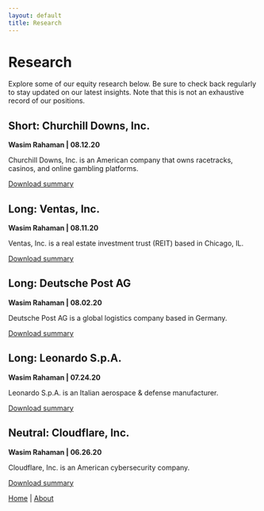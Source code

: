 ```yaml
---
layout: default
title: Research
---
```

# Research

Explore some of our equity research below. Be sure to check back regularly to stay updated on our latest insights. Note that this is not an exhaustive record of our positions.


## Short: Churchill Downs, Inc. 

<b> Wasim Rahaman | 08.12.20 </b>

Churchill Downs, Inc. is an American company that owns racetracks, casinos, and online gambling platforms.

[Download summary](/files/LRR_WIR_Short_ChurchillDowns_Inc.pdf)


## Long: Ventas, Inc.

<b>Wasim Rahaman | 08.11.20 </b>

Ventas, Inc. is a real estate investment trust (REIT) based in Chicago, IL.

[Download summary](/files/LRR_WIR_LONG_Ventas_Inc.pdf)


## Long: Deutsche Post AG

<b>Wasim Rahaman | 08.02.20 </b>

Deutsche Post AG is a global logistics company based in Germany.

[Download summary](/files/LRR_WIR_LONG_DeutschePost_AG.pdf)


## Long: Leonardo S.p.A.

<b>Wasim Rahaman | 07.24.20 </b>

Leonardo S.p.A. is an Italian aerospace & defense manufacturer. 

[Download summary](/files/LRR_WIR_LONG_Leonardo_SpA.pdf)


## Neutral: Cloudflare, Inc.

<b>Wasim Rahaman | 06.26.20 </b>

Cloudflare, Inc. is an American cybersecurity company.

[Download summary](/files/LRR_WIR_Neutral_Cloudflare_Inc.pdf)



<a href="/index">Home</a> | <a href="/about">About</a>
